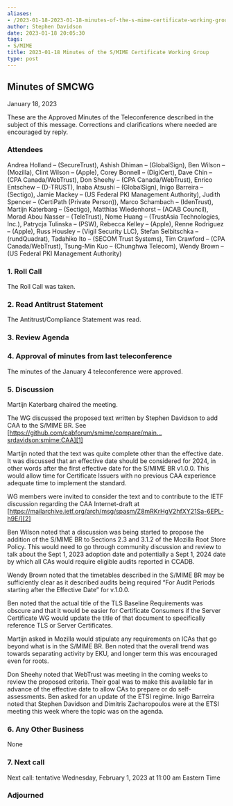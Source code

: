 ```yaml
---
aliases:
- /2023-01-18-2023-01-18-minutes-of-the-s-mime-certificate-working-group/
author: Stephen Davidson
date: 2023-01-18 20:05:30
tags:
- S/MIME
title: 2023-01-18 Minutes of the S/MIME Certificate Working Group
type: post
---
```


## Minutes of SMCWG

January 18, 2023

These are the Approved Minutes of the Teleconference described in the subject of this message. Corrections and clarifications where needed are encouraged by reply.

### Attendees

Andrea Holland – (SecureTrust), Ashish Dhiman – (GlobalSign), Ben Wilson – (Mozilla), Clint Wilson – (Apple), Corey Bonnell – (DigiCert), Dave Chin – (CPA Canada/WebTrust), Don Sheehy – (CPA Canada/WebTrust), Enrico Entschew – (D-TRUST), Inaba Atsushi – (GlobalSign), Inigo Barreira – (Sectigo), Jamie Mackey – (US Federal PKI Management Authority), Judith Spencer – (CertiPath (Private Person)), Marco Schambach – (IdenTrust), Martijn Katerbarg – (Sectigo), Matthias Wiedenhorst – (ACAB Council), Morad Abou Nasser – (TeleTrust), Nome Huang – (TrustAsia Technologies, Inc.), Patrycja Tulinska – (PSW), Rebecca Kelley – (Apple), Renne Rodriguez – (Apple), Russ Housley – (Vigil Security LLC), Stefan Selbitschka – (rundQuadrat), Tadahiko Ito – (SECOM Trust Systems), Tim Crawford – (CPA Canada/WebTrust), Tsung-Min Kuo – (Chunghwa Telecom), Wendy Brown – (US Federal PKI Management Authority)

### 1. Roll Call

The Roll Call was taken.

### 2. Read Antitrust Statement

The Antitrust/Compliance Statement was read.

### 3. Review Agenda

### 4. Approval of minutes from last teleconference

The minutes of the January 4 teleconference were approved.

### 5. Discussion

Martijn Katerbarg chaired the meeting.

The WG discussed the proposed text written by Stephen Davidson to add CAA to the S/MIME BR. See [https://github.com/cabforum/smime/compare/main…srdavidson:smime:CAA][1]

Martijn noted that the text was quite complete other than the effective date. It was discussed that an effective date should be considered for 2024, in other words after the first effective date for the S/MIME BR v1.0.0. This would allow time for Certificate Issuers with no previous CAA experience adequate time to implement the standard.

WG members were invited to consider the text and to contribute to the IETF discussion regarding the CAA Internet-draft at [https://mailarchive.ietf.org/arch/msg/spasm/Z8mRKrHgV2hfXY21Sa-6EPL-h9E/][2]

Ben Wilson noted that a discussion was being started to propose the addition of the S/MIME BR to Sections 2.3 and 3.1.2 of the Mozilla Root Store Policy. This would need to go through community discussion and review to talk about the Sept 1, 2023 adoption date and potentially a Sept 1, 2024 date by which all CAs would require eligible audits reported in CCADB.

Wendy Brown noted that the timetables described in the S/MIME BR may be sufficiently clear as it described audits being required “For Audit Periods starting after the Effective Date” for v.1.0.0.

Ben noted that the actual title of the TLS Baseline Requirements was obscure and that it would be easier for Certificate Consumers if the Server Certificate WG would update the title of that document to specifically reference TLS or Server Certificates.

Martijn asked in Mozilla would stipulate any requirements on ICAs that go beyond what is in the S/MIME BR. Ben noted that the overall trend was towards separating activity by EKU, and longer term this was encouraged even for roots.

Don Sheehy noted that WebTrust was meeting in the coming weeks to review the proposed criteria. Their goal was to make this available far in advance of the effective date to allow CAs to prepare or do self-assessments. Ben asked for an update of the ETSI regime. Inigo Barreira noted that Stephen Davidson and Dimitris Zacharopoulos were at the ETSI meeting this week where the topic was on the agenda.

### 6. Any Other Business

None

### 7. Next call

Next call: tentative Wednesday, February 1, 2023 at 11:00 am Eastern Time

### Adjourned

[1]: https://github.com/cabforum/smime/compare/main...srdavidson:smime:CAA
[2]: https://mailarchive.ietf.org/arch/msg/spasm/Z8mRKrHgV2hfXY21Sa-6EPL-h9E/